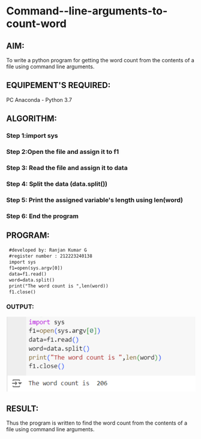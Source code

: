 # Command--line-arguments-to-count-word
## AIM:
To write a python program for getting the word count from the contents of a file using command line arguments.
## EQUIPEMENT'S REQUIRED: 
PC
Anaconda - Python 3.7
## ALGORITHM: 
### Step 1:import sys

### Step 2:Open the file and assign it to f1 
 
### Step 3:  Read the file and assign it to data

### Step 4: Split the data (data.split()) 

### Step 5: Print the assigned variable's length using len(word)

### Step 6: End the program

## PROGRAM:
```
 #developed by: Ranjan Kumar G
 #register number : 212223240138
 import sys
 f1=open(sys.argv[0])
 data=f1.read()
 word=data.split()
 print("The word count is ",len(word))
 f1.close()
```

### OUTPUT:
![alt text](image.png)



## RESULT:
Thus the program is written to find the word count from the contents of a file using command line arguments.
